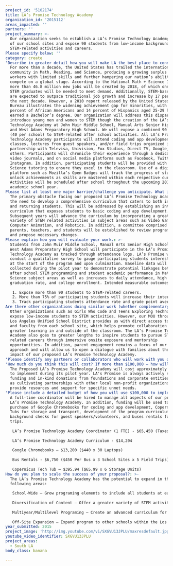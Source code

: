 ```yaml
---
project_id: '5102174'
title: LA’s Promise Technology Academy
organization_id: '2015112'
areas_impacted: ''
partners: ''
project_summary: >-
  Our organization seeks to establish a LA’s Promise Technology Academy at each
  of our school sites and expose 90 students from low-income backgrounds to
  STEM-related activities and careers.
Please specify below: ''
category: create
'Describe in greater detail how you will make LA the best place to connect:': >-
  For more than a decade, the United States has trailed the international
  community in Math, Reading, and Science, producing a growing surplus of
  workers with limited skills and further hampering our nation’s ability to
  compete on a global stage. According to the National Math + Science Initiative
  more than 46.8 million new jobs will be created by 2018, of which one million
  STEM graduates will be needed to meet demand. Additionally, STEM-based careers
  are expected to outpace traditional job growth and increase by 17 percent over
  the next decade. However, a 2010 report released by the United States Census
  Bureau illustrates the widening achievement gap for minorities, with only 19
  percent of African Americans and 14 percent of Hispanics aged 25-29 having
  earned a Bachelor’s degree. Our organization will address this disparity and
  introduce young men and women to STEM though the creation of the LA’s Promise
  Technology Academy at John Muir Middle School, Manual Arts Senior High School,
  and West Adams Preparatory High School. We will expose a combined 90 students
  (40 per school) to STEM-related after school activities. All LA’s Promise
  Technology Academy participants will attend coding and app development
  classes, lectures from guest speakers, and/or field trips organized in
  partnership with Televisa, Univision, Fox Studios, Direct TV, Google, and
  others. Participants will chronicle their experience through a dedicated blog,
  video journals, and on social media platforms such as Facebook, Twitter, and
  Instagram. In addition, participating students will be provided with Math and
  Science tutoring to ensure they excel in the classroom. Use of a digital badge
  platform such as Mozilla’s Open Badges will track the progress of students and
  unlock achievements as skills are mastered within each respective curriculum.
  Activities will be scheduled after school throughout the upcoming 2016-2017
  academic school year.
Please list at least one major barrier/challenge you anticipate. What is your strategy for overcoming these obstacles?: >-
  The primary obstacle facing our proposed LA’s Promise Technology Academy is
  the need to develop a comprehensive curriculum that caters to both incoming
  and returning students. This will be addressed by establishing an introductory
  curriculum that exposes students to basic coding and app development.
  Subsequent years will advance the curriculum by incorporating a greater
  variety of STEM related activities in subject areas such as Video Game Design,
  Computer Animation, and Robotics. In addition, a committee comprised of
  parents, teachers, and students will be established to review program elements
  and propose necessary changes.
Please explain how you will evaluate your work.: >-
  Students from John Muir Middle School, Manual Arts Senior High School, and
  West Adams Preparatory High School will participate in the LA’s Promise
  Technology Academy as tracked through attendance logs. LA’s Promise will
  conduct a qualitative survey to gauge participating students interest in STEM
  at the start of the program and upon culmination. Baseline data will also be
  collected during the pilot year to demonstrate potential linkages between
  after school STEM programming and student academic performance in Math and
  Science subject areas as well as increases to daily attendance, high school
  graduation rate, and college enrollment. Intended measurable outcomes include:
   
   1. Expose more than 90 students to STEM-related careers.
   2. More than 75% of participating students will increase their interest in STEM and the pursuit of a related career as measured through surveys.
   3. Track participating students attendance rate and grade point average in Math and Science subject areas.
Are there other organizations doing similar work (whether complementary or competitive)? What is unique about your proposed approach?: >-
  Other organizations such as Girls Who Code and Teens Exploring Technology
  expose low-income students to STEM activities. However, our MOU through the
  Los Angeles Unified School District provides us with direct access to teachers
  and faculty from each school site, which helps promote collaboration and
  greater learning in and outside of the classroom. The LA’s Promise Technology
  Academy also goes to greater lengths to inspire students to pursue STEM
  related careers through immersive onsite exposure and mentorship
  opportunities. In addition, parent engagement remains a focus of our strategic
  approach and will allow us to open a dialogue with families about the overall
  impact of our proposed LA’s Promise Technology Academy.
'Please identify any partners or collaborators who will work with you on this project. How much of the $100,000 grant award will each partner receive?': N/A
'How much do you think this will cost? If more than $100,000 – how will you cover the additional costs?': >-
  The Proposed LA’s Promise Technology Academy will cost approximately $150,000
  to implement during its pilot year. LA's Promise is always actively seeking
  funding and in-kind donations from foundations and corporate entities as well
  as cultivating partnerships with other local non-profit organizations to
  provide resources and support for specific unmet needs.
'Please include a detailed budget of how you will use $100,000 to implement this project.': >-
  A full-time coordinator will be hired to manage all aspects of our proposed
  LA’s Promise Technology Academy. In addition, funding will be used towards the
  purchase of Google Chromebooks for coding and app development, Copernicus Tech
  Tubs for storage and transport, development of the program curriculum,
  background checks for guest speakers/volunteers, and buses rentals for field
  trips.
   
   LA’s Promise Technology Academy Coordinator (1 FTE) - $65,450 (Taxes & Benefits)
   
   LA’s Promise Technology Academy Curriculum - $14,204
   
   Google Chromebooks – $13,200 ($440 x 30 Laptops)
   
   Bus Rentals - $6,750 ($450 Per Bus x 3 School Sites x 5 Field Trips)
   
   Copernicus Tech Tub – $395.94 ($65.99 x 6 Storage Units)
How do you plan to scale the success of your proposal?: >-
  The LA’s Promise Technology Academy has the potential to expand in the
  following areas:
   
   School-Wide – Grow programing elements to include all students at each school site.
   
   Diversification of Content – Offer a greater variety of STEM activities in subject areas such as Video Game Design, Computer Animation, and Robotics.
   
   Multiyear/Multilevel Programing – Create an advanced curriculum for returning participants and to serve more students.
   
   Off-Site Expansion – Expand program to other schools within the Los Angeles Unified School District.
year_submitted: 2015
project_image: 'http://img.youtube.com/vi/SXGVU13JPLU/maxresdefault.jpg'
youtube_video_identifier: SXGVU13JPLU
project_areas:
  - South LA
body_class: banana

---
```


